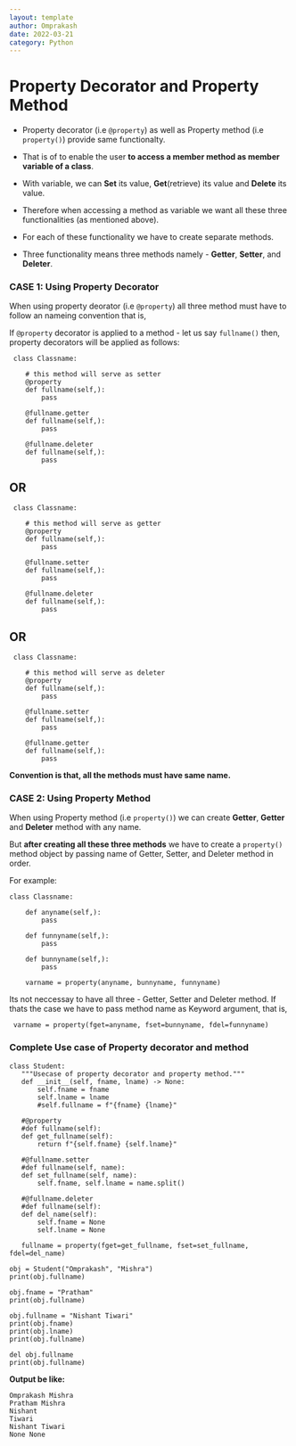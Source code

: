 ```yaml
---
layout: template
author: Omprakash
date: 2022-03-21
category: Python
---
```

# Property Decorator and Property Method
 - Property decorator (i.e `@property`) as well as Property method (i.e `property()`) provide same functionalty.

 - That is of to enable the user **to access a member method as member variable of a class**.

 - With variable, we can **Set** its value, **Get**(retrieve) its value and **Delete** its value.

 - Therefore when accessing a method as variable we want all these three functionalities (as mentioned above).

 - For each of these functionality we have to create separate methods.

 - Three functionality means three methods namely - **Getter**, **Setter**, and **Deleter**.

### CASE 1: Using Property Decorator 
 When using property deorator (i.e `@property`) all three method must have to follow an nameing convention that is,

 If `@property` decorator is applied to a method - let us say `fullname()` then, property decorators will be applied as follows:

<div class="bg-dark bg-gradient text-white mb-3 p-2" markdown=1>

```
 class Classname:
 
    # this method will serve as setter
    @property
    def fullname(self,):
        pass

    @fullname.getter
    def fullname(self,):
        pass

    @fullname.deleter
    def fullname(self,):
        pass
```
</div>

## OR
<div class="bg-dark bg-gradient text-white mb-3 p-2" markdown=1>

```
 class Classname:
 
    # this method will serve as getter
    @property
    def fullname(self,):
        pass

    @fullname.setter
    def fullname(self,):
        pass

    @fullname.deleter
    def fullname(self,):
        pass
```
</div>

## OR
<div class="bg-dark bg-gradient text-white mb-3 p-2" markdown=1>

```
 class Classname:
 
    # this method will serve as deleter
    @property
    def fullname(self,):
        pass

    @fullname.setter
    def fullname(self,):
        pass

    @fullname.getter
    def fullname(self,):
        pass
```
</div>

**Convention is that, all the methods must have same name.**

### CASE 2: Using Property Method 
When using Property method (i.e `property()`) we can create **Getter**, **Getter** and **Deleter** method with any name. 

But **after creating all these three methods** we have to create a `property()` method object by passing name of Getter, Setter, and Deleter method in order.

For example:

<div class="bg-dark bg-gradient text-white mb-3 p-2" markdown=1>

```
class Classname:
    
    def anyname(self,):
        pass

    def funnyname(self,):
        pass

    def bunnyname(self,):
        pass

    varname = property(anyname, bunnyname, funnyname)
```
</div>

Its not neccessay to have all three - Getter, Setter and Deleter method. If thats the case we have to pass method name as Keyword argument, that is,

<div class="bg-dark bg-gradient text-white mb-3 p-2" markdown=1>

```
 varname = property(fget=anyname, fset=bunnyname, fdel=funnyname)
```
</div>
 
### Complete Use case of Property decorator and method
<div class="bg-dark bg-gradient text-white mb-3 p-2" markdown=1>

 ```
 class Student:
    """Usecase of property decorator and property method."""
    def __init__(self, fname, lname) -> None:
        self.fname = fname
        self.lname = lname
        #self.fullname = f"{fname} {lname}"

    #@property
    #def fullname(self):
    def get_fullname(self):
        return f"{self.fname} {self.lname}"

    #@fullname.setter
    #def fullname(self, name):
    def set_fullname(self, name):
        self.fname, self.lname = name.split()
    
    #@fullname.deleter
    #def fullname(self):
    def del_name(self):
        self.fname = None
        self.lname = None
    
    fullname = property(fget=get_fullname, fset=set_fullname, fdel=del_name) 

 obj = Student("Omprakash", "Mishra")
 print(obj.fullname)

 obj.fname = "Pratham"
 print(obj.fullname)

 obj.fullname = "Nishant Tiwari"
 print(obj.fname)
 print(obj.lname)
 print(obj.fullname)

 del obj.fullname
 print(obj.fullname)
 ```
</div>

**Output be like:**
<div class="bg-dark bg-gradient text-white mb-3 p-2" markdown=1>

```
Omprakash Mishra
Pratham Mishra
Nishant
Tiwari
Nishant Tiwari
None None
```
</div>
